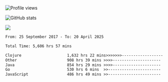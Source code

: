 ![Profile views](https://komarev.com/ghpvc/?username=liuchong)

![GitHub stats](https://github-readme-stats.vercel.app/api?username=liuchong&show_icons=true)

<img src="https://cr-skills-chart-widget.azurewebsites.net/api/api?username=liuchong&skills=Java,JavaScript,Python,Go,Rust,Zig&show-other-skills=true"/>

<!--START_SECTION:waka-->

```txt
From: 25 September 2017 - To: 20 April 2025

Total Time: 5,606 hrs 57 mins

Clojure                    1,632 hrs 22 mins>>>>>>>------------------   29.11 %
Other                      908 hrs 39 mins >>>>---------------------   16.21 %
Java                       854 hrs 29 mins >>>>---------------------   15.24 %
Go                         530 hrs 6 mins  >>-----------------------   09.45 %
JavaScript                 486 hrs 49 mins >>-----------------------   08.68 %
```

<!--END_SECTION:waka-->
